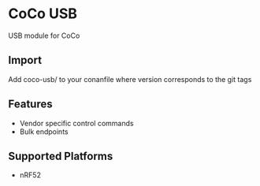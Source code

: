 # CoCo USB

USB module for CoCo

## Import
Add coco-usb/<version> to your conanfile where version corresponds to the git tags

## Features
* Vendor specific control commands
* Bulk endpoints

## Supported Platforms
* nRF52
